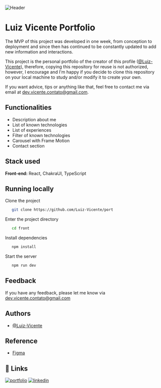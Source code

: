 ![Header](https://devluizvicente.com.br/images/meta-img.webp)

# Luiz Vicente Portfolio
The MVP of this project was developed in one week, from conception to deployment and since then has continued to be constantly updated to add new information and interactions.

This project is the personal portfolio of the creator of this profile ([@Luiz-Vicente](https://www.github.com/Luiz-Vicente)), therefore, copying this repository for reuse is not authorized, however, I encourage and I'm happy if you decide to clone this repository on your local machine to study and/or modify it to create your own.

If you want advice, tips or anything like that, feel free to contact me via email at dev.vicente.contato@gmail.com.

## Functionalities

- Description about me
- List of known technologies
- List of experiences
- Filter of known technologies
- Carousel with Frame Motion
- Contact section

## Stack used

**Front-end:** React, ChakraUI, TypeScript

## Running locally

Clone the project

```bash
   git clone https://github.com/Luiz-Vicente/port
```

Enter the project directory

```bash
   cd front
```

Install dependencies

```bash
   npm install
```

Start the server

```bash
   npm run dev
```

## Feedback

If you have any feedback, please let me know via dev.vicente.contato@gmail.com


## Authors

- [@Luiz-Vicente](https://www.github.com/Luiz-Vicente)

## Reference

  - [Figma](https://devluizvicente.com.br/design)

## 🔗 Links
[![portfolio](https://img.shields.io/badge/meu_portfolio-000?style=for-the-badge&logo=ko-fi&logoColor=white)](https://devluizvicente.com.br/)
[![linkedin](https://img.shields.io/badge/linkedin-0A66C2?style=for-the-badge&logo=linkedin&logoColor=white)](https://linkedin.com/in/dev-vicente/)